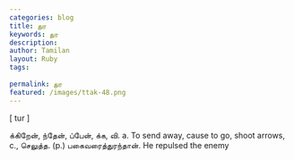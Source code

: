 ```yaml
---
categories: blog
title: துர
keywords: துர
description: 
author: Tamilan
layout: Ruby
tags: 
 
permalink: துர
featured: /images/ttak-48.png
---
```

  
[ tur ]  
  
க்கிறேன், ந்தேன், ப்பேன், க்க, வி. a. To send away, cause to go, shoot arrows, c., செலுத்த. (p.) பகைவரைத்துரந்தான். He repulsed the enemy